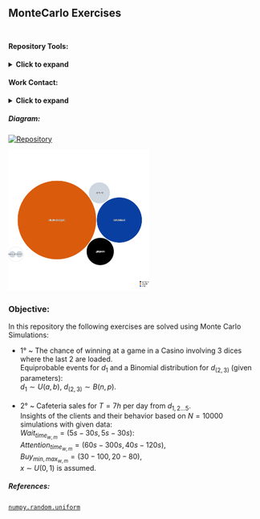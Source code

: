 ## MonteCarlo Exercises<br><br>

#### **Repository Tools:**
<font>
<Details>
<Summary> <b>Click to expand</b> </Summary>

##### Actions:  [![Repo-Visualization-Badge](https://img.shields.io/badge/Action-Visualization-020521?style=square&logo=github&logoColor=white)](https://githubnext.com/projects/repo-visualization)
##### Main Text-Editor:  [![VSCode-Badge](https://img.shields.io/badge/VSCode-007ACC?style=square&logo=visual-studio-code&logoColor=white)](https://code.visualstudio.com/)&nbsp;[![Jupyter-Badge](https://img.shields.io/badge/Jupyter-F37626?style=square&logo=Jupyter&logoColor=white)](https://jupyter.org/try)
##### Language:  [![Python-Badge](https://img.shields.io/badge/Python-2b6dd6.svg?style=square&logo=Python&logoColor=green)](https://www.python.org)[![LaTeX-Badge](https://img.shields.io/badge/LaTeX-white.svg?style=square&logo=LaTeX&logoColor=008080)](https://www.latex-project.org)[![Markdown-Badge](https://img.shields.io/badge/Markdown-000000.svg?style=square&logo=Markdown&logoColor=white)](https://www.markdownguide.org)[![yaml-Badge](https://img.shields.io/badge/YAML-000000?style=square&logo=yaml&logoColor=red)](https://yaml.org)
##### Libraries:  [![Numpy-Badge](https://img.shields.io/badge/Numpy-013243?style=square&logo=numpy&logoColor=white)](https://numpy.org)[![Pandas-Badge](https://img.shields.io/badge/Pandas-150458?style=square&logo=pandas&logoColor=white)](https://pandas.pydata.org)  [![Scipy-Badge](https://img.shields.io/badge/Scipy-darkblue?style=square&logo=scipy&logoColor=white)](https://www.scipy.org)
##### Interface:  [![React-Badge](https://img.shields.io/badge/React-61DAFB?style=square&logo=react&logoColor=black)](https://create-react-app.dev)
##### Version Control:  [![GitHub-Badge](https://img.shields.io/badge/GitHub-100000?style=square&logo=github&logoColor=white)](https://github.com)  [![Git-Badge](https://img.shields.io/badge/Git-F05032.svg?style=square&logo=Git&logoColor=white)](https://git-scm.com)
[![Git-Commads](https://img.shields.io/badge/Git%20Commands-gray?style=square&logo=git&logoColor=white)](https://github.com/EstebanMqz/Git-Commands)
##### License:&nbsp;[![License: MIT](https://img.shields.io/badge/License-MIT-yellow.svg)](https://opensource.org/licenses/MIT)
</Details>

#### **Work Contact:**
<font>
<Details>
<Summary> <b>Click to expand</b> </Summary>

[![Website](https://img.shields.io/badge/Website-ffffff?style=square&logo=opera&logoColor=red)](https://estebanmqz.com) [![LinkedIn](https://img.shields.io/badge/LinkedIn-041a80?style=square&logo=linkedin&logoColor=white)](https://www.linkedin.com/in/esteban-m65381722210212839/) [![Portfolio](https://img.shields.io/badge/Github-Portfolio-010b38?style=square&logo=github&logoColor=black)](https://estebanmqz.github.io/Portfolio/) [![E-mail](https://img.shields.io/badge/Business-Mail-052ce6?style=square&logo=mail&logoColor=white)](mailto:esteban@esteban.com)

![GitHub Logo](https://github.com/EstebanMqz.png?size=30) [![Github](https://img.shields.io/badge/Github-000000?style=square&logo=github&logoColor=white)](https://github.com/EstebanMqz) 

#### Team Members:
![GitHub Logo](https://github.com/IvanArellanoRuelas.png?size=30) [![Github](https://img.shields.io/badge/Github-000000?style=square&logo=github&logoColor=white)](https://github.com/IvanArellanoRuelas)
</Details>

##### **Diagram:**
[![Repository](https://img.shields.io/badge/Repository-0089D6?style=square&logo=microsoft-azure&logoColor=white)](https://mango-dune-07a8b7110.1.azurestaticapps.net/?repo=EstebanMqz%2FMonteCarlo-Simple-Ex)

<img src="diagram.svg" width="280" height="280">

### **Objective**:
In this repository the following exercises are solved using Monte Carlo Simulations:
- 1° ~ The chance of winning at a game in a Casino involving 3 dices where the last 2 are loaded.<br>
Equiprobable events for $d_{1}$ and a Binomial distribution for $d_{(2,3)}$ (given parameters):<br>
$d_1 \sim U(a,b)$, $d_{(2,3)} \sim B(n,p)$.<br><br>
- 2° ~ Cafeteria sales for $T=7h$ per day from $d_{1,2...5}$.<br>
Insights of the clients and their behavior based on $N =10000$ simulations with given data:<br>
$Wait_{time_{w,m}} = (5s-30s, 5s-30s)$:<br>
$Attention_{time_{w,m}} = (60s-300s, 40s-120s)$,<br>
$Buy_{min, max_{w,m}}= (30-100, 20-80)$,<br>
$x~\sim~U(0,1)$ is assumed.<br>

##### **References:**
[`numpy.random.uniform`](https://numpy.org/doc/stable/reference/random/index.html)
